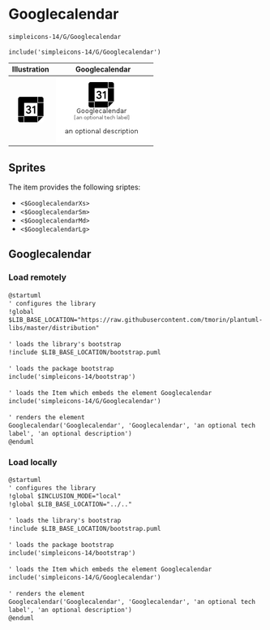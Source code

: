 # Googlecalendar


```text
simpleicons-14/G/Googlecalendar
```

```text
include('simpleicons-14/G/Googlecalendar')
```



| Illustration | Googlecalendar |
| :---: | :---: |
| ![illustration for Illustration](../../simpleicons-14/G/Googlecalendar.png) | ![illustration for Googlecalendar](../../simpleicons-14/G/Googlecalendar.Local.png) |



## Sprites
The item provides the following sriptes:

- `<$GooglecalendarXs>`
- `<$GooglecalendarSm>`
- `<$GooglecalendarMd>`
- `<$GooglecalendarLg>`





## Googlecalendar

### Load remotely
```plantuml
@startuml
' configures the library
!global $LIB_BASE_LOCATION="https://raw.githubusercontent.com/tmorin/plantuml-libs/master/distribution"

' loads the library's bootstrap
!include $LIB_BASE_LOCATION/bootstrap.puml

' loads the package bootstrap
include('simpleicons-14/bootstrap')

' loads the Item which embeds the element Googlecalendar
include('simpleicons-14/G/Googlecalendar')

' renders the element
Googlecalendar('Googlecalendar', 'Googlecalendar', 'an optional tech label', 'an optional description')
@enduml
```

### Load locally
```plantuml
@startuml
' configures the library
!global $INCLUSION_MODE="local"
!global $LIB_BASE_LOCATION="../.."

' loads the library's bootstrap
!include $LIB_BASE_LOCATION/bootstrap.puml

' loads the package bootstrap
include('simpleicons-14/bootstrap')

' loads the Item which embeds the element Googlecalendar
include('simpleicons-14/G/Googlecalendar')

' renders the element
Googlecalendar('Googlecalendar', 'Googlecalendar', 'an optional tech label', 'an optional description')
@enduml
```

